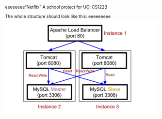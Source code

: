 eeeeeeee“Netflix"
A school project for UCI CS122B

The whole structure should look like this:
eeeeeeeee
![image](https://github.com/cxk123/-Netflix-CS122B/blob/master/images/struture.PNG)
